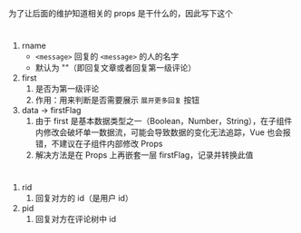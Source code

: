 为了让后面的维护知道相关的 props 是干什么的，因此写下这个

# <message>

1. rname
   * `<message>` 回复的 `<message>` 的人的名字
   * 默认为 ""（即回复文章或者回复第一级评论）
2. first
   1. 是否为第一级评论
   2. 作用：用来判断是否需要展示 `展开更多回复` 按钮
3. data -> firstFlag
   1. 由于 first 是基本数据类型之一（Boolean，Number，String），在子组件内修改会破坏单一数据流，可能会导致数据的变化无法追踪，Vue 也会报错，不建议在子组件内部修改 Props
   2. 解决方法是在 Props 上再嵌套一层 firstFlag，记录并转换此值

# <PostComment>

1. rid
   1. 回复对方的 id（是用户 id）
2. pid
   1. 回复对方在评论树中 id